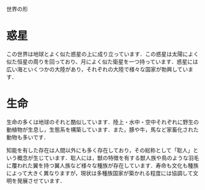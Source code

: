   
世界の形  
  
# 惑星  
  
この世界は地球とよく似た惑星の上に成り立っています．この惑星は太陽によく似た恒星の周りを回っており、月によく似た衛星を一つ持っています．惑星には広い海といくつかの大陸があり，それぞれの大陸で様々な国家が勃興しています．  
  
# 生命  
  
生命の多くは地球のそれと酷似しています．陸上・水中・空中それぞれに野生の動植物が生息し，生態系を構築しています．また，豚や牛，馬など家畜化された動物も多いです．  
  
知能を有した存在は人間以外にも多く存在しており，その総称として「聡人」という概念が生じています．聡人には，獣の特徴を有する獣人族や鳥のような羽毛に覆われた翼を持つ翼人族など様々な種族が存在しています．寿命も文化も種族によって大きく異なりますが，現状は多種族国家が築かれる程度には協調して文明を発展させています．  
  
